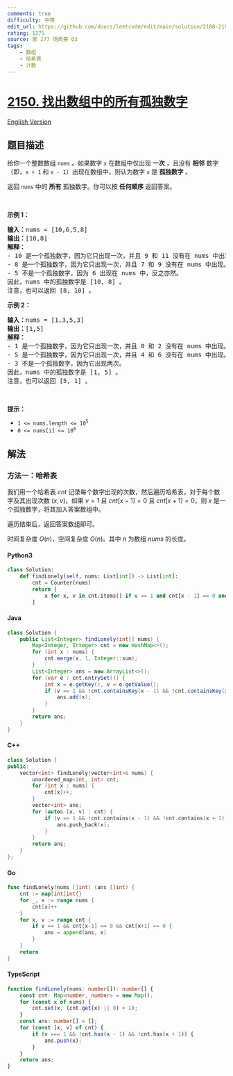 ```yaml
---
comments: true
difficulty: 中等
edit_url: https://github.com/doocs/leetcode/edit/main/solution/2100-2199/2150.Find%20All%20Lonely%20Numbers%20in%20the%20Array/README.md
rating: 1275
source: 第 277 场周赛 Q3
tags:
    - 数组
    - 哈希表
    - 计数
---
```


<!-- problem:start -->

# [2150. 找出数组中的所有孤独数字](https://leetcode.cn/problems/find-all-lonely-numbers-in-the-array)

[English Version](/solution/2100-2199/2150.Find%20All%20Lonely%20Numbers%20in%20the%20Array/README_EN.md)

## 题目描述

<!-- description:start -->

<p>给你一个整数数组 <code>nums</code> 。如果数字 <code>x</code> 在数组中仅出现 <strong>一次</strong> ，且没有 <strong>相邻</strong> 数字（即，<code>x + 1</code> 和 <code>x - 1</code>）出现在数组中，则认为数字 <code>x</code> 是 <strong>孤独数字</strong> 。</p>

<p>返回<em> </em><code>nums</code> 中的 <strong>所有</strong> 孤独数字。你可以按 <strong>任何顺序</strong> 返回答案。</p>

<p>&nbsp;</p>

<p><strong>示例 1：</strong></p>

<pre><strong>输入：</strong>nums = [10,6,5,8]
<strong>输出：</strong>[10,8]
<strong>解释：</strong>
- 10 是一个孤独数字，因为它只出现一次，并且 9 和 11 没有在 nums 中出现。
- 8 是一个孤独数字，因为它只出现一次，并且 7 和 9 没有在 nums 中出现。
- 5 不是一个孤独数字，因为 6 出现在 nums 中，反之亦然。
因此，nums 中的孤独数字是 [10, 8] 。
注意，也可以返回 [8, 10] 。
</pre>

<p><strong>示例 2：</strong></p>

<pre><strong>输入：</strong>nums = [1,3,5,3]
<strong>输出：</strong>[1,5]
<strong>解释：</strong>
- 1 是一个孤独数字，因为它只出现一次，并且 0 和 2 没有在 nums 中出现。
- 5 是一个孤独数字，因为它只出现一次，并且 4 和 6 没有在 nums 中出现。
- 3 不是一个孤独数字，因为它出现两次。
因此，nums 中的孤独数字是 [1, 5] 。
注意，也可以返回 [5, 1] 。</pre>

<p>&nbsp;</p>

<p><strong>提示：</strong></p>

<ul>
	<li><code>1 &lt;= nums.length &lt;= 10<sup>5</sup></code></li>
	<li><code>0 &lt;= nums[i] &lt;= 10<sup>6</sup></code></li>
</ul>

<!-- description:end -->

## 解法

<!-- solution:start -->

### 方法一：哈希表

我们用一个哈希表 $\textit{cnt}$ 记录每个数字出现的次数，然后遍历哈希表，对于每个数字及其出现次数 $(x, v)$，如果 $v = 1$ 且 $\textit{cnt}[x - 1] = 0$ 且 $\textit{cnt}[x + 1] = 0$，则 $x$ 是一个孤独数字，将其加入答案数组中。

遍历结束后，返回答案数组即可。

时间复杂度 $O(n)$，空间复杂度 $O(n)$。其中 $n$ 为数组 $\textit{nums}$ 的长度。

<!-- tabs:start -->

#### Python3

```python
class Solution:
    def findLonely(self, nums: List[int]) -> List[int]:
        cnt = Counter(nums)
        return [
            x for x, v in cnt.items() if v == 1 and cnt[x - 1] == 0 and cnt[x + 1] == 0
        ]
```

#### Java

```java
class Solution {
    public List<Integer> findLonely(int[] nums) {
        Map<Integer, Integer> cnt = new HashMap<>();
        for (int x : nums) {
            cnt.merge(x, 1, Integer::sum);
        }
        List<Integer> ans = new ArrayList<>();
        for (var e : cnt.entrySet()) {
            int x = e.getKey(), v = e.getValue();
            if (v == 1 && !cnt.containsKey(x - 1) && !cnt.containsKey(x + 1)) {
                ans.add(x);
            }
        }
        return ans;
    }
}
```

#### C++

```cpp
class Solution {
public:
    vector<int> findLonely(vector<int>& nums) {
        unordered_map<int, int> cnt;
        for (int x : nums) {
            cnt[x]++;
        }
        vector<int> ans;
        for (auto& [x, v] : cnt) {
            if (v == 1 && !cnt.contains(x - 1) && !cnt.contains(x + 1)) {
                ans.push_back(x);
            }
        }
        return ans;
    }
};
```

#### Go

```go
func findLonely(nums []int) (ans []int) {
	cnt := map[int]int{}
	for _, x := range nums {
		cnt[x]++
	}
	for x, v := range cnt {
		if v == 1 && cnt[x-1] == 0 && cnt[x+1] == 0 {
			ans = append(ans, x)
		}
	}
	return
}
```

#### TypeScript

```ts
function findLonely(nums: number[]): number[] {
    const cnt: Map<number, number> = new Map();
    for (const x of nums) {
        cnt.set(x, (cnt.get(x) || 0) + 1);
    }
    const ans: number[] = [];
    for (const [x, v] of cnt) {
        if (v === 1 && !cnt.has(x - 1) && !cnt.has(x + 1)) {
            ans.push(x);
        }
    }
    return ans;
}
```

<!-- tabs:end -->

<!-- solution:end -->

<!-- problem:end -->
